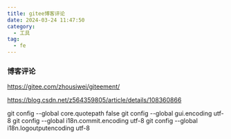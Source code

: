 ```yaml
---
title: gitee博客评论
date: 2024-03-24 11:47:50
category:
  - 工具
tag:
  - fe
---
```


### 博客评论

https://gitee.com/zhousiwei/giteement/


https://blog.csdn.net/z564359805/article/details/108360866


git config --global core.quotepath false
git config --global gui.encoding utf-8
git config --global i18n.commit.encoding utf-8
git config --global i18n.logoutputencoding utf-8